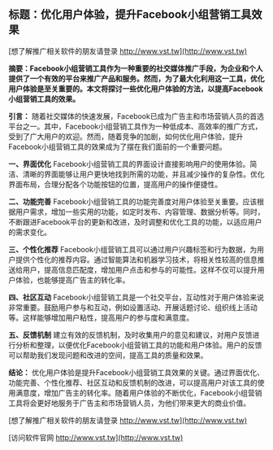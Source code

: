## **标题：优化用户体验，提升Facebook小组营销工具效果**

[想了解推广相关软件的朋友请登录 http://www.vst.tw](http://www.vst.tw)

**摘要：Facebook小组营销工具作为一种重要的社交媒体推广手段，为企业和个人提供了一个有效的平台来推广产品和服务。然而，为了最大化利用这一工具，优化用户体验是至关重要的。本文将探讨一些优化用户体验的方法，以提高Facebook小组营销工具的效果。**

**引言：**
随着社交媒体的快速发展，Facebook已成为广告主和市场营销人员的首选平台之一。其中，Facebook小组营销工具作为一种低成本、高效率的推广方式，受到了广大用户的欢迎。然而，随着竞争的加剧，如何优化用户体验，提升Facebook小组营销工具的效果成为了摆在我们面前的一个重要问题。

**一、界面优化**
Facebook小组营销工具的界面设计直接影响用户的使用体验。简洁、清晰的界面能够让用户更快地找到所需的功能，并且减少操作的复杂性。优化界面布局，合理分配各个功能按钮的位置，提高用户的操作便捷性。

**二、功能完善**
Facebook小组营销工具的功能完善度对用户体验至关重要。应该根据用户需求，增加一些实用的功能，如定时发布、内容管理、数据分析等。同时，不断跟进Facebook平台的更新和改进，及时调整和优化工具的功能，以适应用户的需求变化。

**三、个性化推荐**
Facebook小组营销工具可以通过用户兴趣标签和行为数据，为用户提供个性化的推荐内容。通过智能算法和机器学习技术，将相关性较高的信息推送给用户，提高信息匹配度，增加用户点击和参与的可能性。这样不仅可以提升用户体验，也能够提高广告主的转化率。

**四、社区互动**
Facebook小组营销工具是一个社交平台，互动性对于用户体验来说非常重要。鼓励用户参与和互动，例如设置活动、开展话题讨论、组织线上活动等。这样能够增加用户粘性，提高用户的参与度和满意度。

**五、反馈机制**
建立有效的反馈机制，及时收集用户的意见和建议，对用户反馈进行分析和整理，以便优化Facebook小组营销工具的功能和用户体验。用户的反馈可以帮助我们发现问题和改进的空间，提高工具的质量和效果。

**结论：**
优化用户体验是提升Facebook小组营销工具效果的关键。通过界面优化、功能完善、个性化推荐、社区互动和反馈机制的改进，可以提高用户对该工具的使用满意度，增加广告主的转化率。随着用户体验的不断优化，Facebook小组营销工具将会更好地服务于广告主和市场营销人员，为他们带来更大的商业价值。

[想了解推广相关软件的朋友请登录 http://www.vst.tw](http://www.vst.tw)


[访问软件官网 http://www.vst.tw](http://www.vst.tw)
